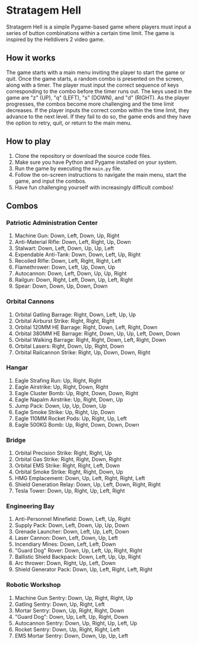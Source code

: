 # Stratagem Hell

Stratagem Hell is a simple Pygame-based game where players must input a series of button combinations within a certain time limit. The game is inspired by the Helldivers 2 video game.

## How it works

The game starts with a main menu inviting the player to start the game or quit. Once the game starts, a random combo is presented on the screen, along with a timer. The player must input the correct sequence of keys corresponding to the combo before the timer runs out. The keys used in the game are "z" (UP), "q" (LEFT), "s" (DOWN), and "d" (RIGHT). As the player progresses, the combos become more challenging and the time limit decreases. If the player inputs the correct combo within the time limit, they advance to the next level. If they fail to do so, the game ends and they have the option to retry, quit, or return to the main menu.

## How to play

1. Clone the repository or download the source code files.
2. Make sure you have Python and Pygame installed on your system.
3. Run the game by executing the `main.py` file.
4. Follow the on-screen instructions to navigate the main menu, start the game, and input the combos.
5. Have fun challenging yourself with increasingly difficult combos!

## Combos

### Patriotic Administration Center

1. Machine Gun: Down, Left, Down, Up, Right
2. Anti-Material Rifle: Down, Left, Right, Up, Down
3. Stalwart: Down, Left, Down, Up, Up, Left
4. Expendable Anti-Tank: Down, Down, Left, Up, Right
5. Recoiled Rifle: Down, Left, Right, Right, Left
6. Flamethrower: Down, Left, Up, Down, Up
7. Autocannon: Down, Left, Down, Up, Up, Right
8. Railgun: Down, Right, Left, Down, Up, Left, Right
9. Spear: Down, Down, Up, Down, Down

### Orbital Cannons

1. Orbital Gatling Barrage: Right, Down, Left, Up, Up
2. Orbital Airburst Strike: Right, Right, Right
3. Orbital 120MM HE Barrage: Right, Down, Left, Right, Down
4. Orbital 380MM HE Barrage: Right, Down, Up, Up, Left, Down, Down
5. Orbital Walking Barrage: Right, Right, Down, Left, Right, Down
6. Orbital Lasers: Right, Down, Up, Right, Down
7. Orbital Railcannon Strike: Right, Up, Down, Down, Right

### Hangar

1. Eagle Strafing Run: Up, Right, Right
2. Eagle Airstrike: Up, Right, Down, Right
3. Eagle Cluster Bomb: Up, Right, Down, Down, Right
4. Eagle Napalm Airstrike: Up, Right, Down, Up
5. Jump Pack: Down, Up, Up, Down, Up
6. Eagle Smoke Strike: Up, Right, Up, Down
7. Eagle 110MM Rocket Pods: Up, Right, Up, Left
8. Eagle 500KG Bomb: Up, Right, Down, Down, Down

### Bridge

1. Orbital Precision Strike: Right, Right, Up
2. Orbital Gas Strike: Right, Right, Down, Right
3. Orbital EMS Strike: Right, Right, Left, Down
4. Orbital Smoke Strike: Right, Right, Down, Up
5. HMG Emplacement: Down, Up, Left, Right, Right, Left
6. Shield Generation Relay: Down, Up, Left, Down, Right, Right
7. Tesla Tower: Down, Up, Right, Up, Left, Right

### Engineering Bay

1. Anti-Personnel Minefield: Down, Left, Up, Right
2. Supply Pack: Down, Left, Down, Up, Up, Down
3. Grenade Launcher: Down, Left, Up, Left, Down
4. Laser Cannon: Down, Left, Down, Up, Left
5. Incendiary Mines: Down, Left, Left, Down
6. "Guard Dog" Rover: Down, Up, Left, Up, Right, Right
7. Ballistic Shield Backpack: Down, Left, Up, Up, Right
8. Arc thrower: Down, Right, Up, Left, Down
9. Shield Generator Pack: Down, Up, Left, Right, Left, Right

### Robotic Workshop

1. Machine Gun Sentry: Down, Up, Right, Right, Up
2. Gatling Sentry: Down, Up, Right, Left
3. Mortar Sentry: Down, Up, Right, Right, Down
4. "Guard Dog": Down, Up, Left, Up, Right, Down
5. Autocannon Sentry: Down, Up, Right, Up, Left, Up
6. Rocket Sentry: Down, Up, Right, Right, Left
7. EMS Mortar Sentry: Down, Down, Up, Up, Left
